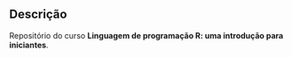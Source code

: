 
## Descrição

Repositório do curso **Linguagem de programação R: uma introdução para
iniciantes**.
